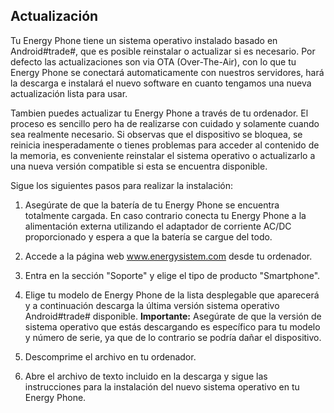 ## Actualización

Tu Energy Phone tiene un sistema operativo instalado basado en Android#trade#, que es posible reinstalar o actualizar si es necesario. Por defecto las actualizaciones son via OTA (Over-The-Air), con lo que tu Energy Phone se conectará automaticamente con nuestros servidores, hará la descarga e instalará el nuevo software en cuanto tengamos una nueva actualización lista para usar. 

Tambien puedes actualizar tu Energy Phone a través de tu ordenador. El proceso es sencillo pero ha de realizarse con cuidado y solamente cuando sea realmente necesario. Si observas que el dispositivo se bloquea, se reinicia inesperadamente o tienes problemas para acceder al contenido de la memoria, es conveniente reinstalar el sistema operativo o actualizarlo a una nueva versión compatible si esta se encuentra disponible.

Sigue los siguientes pasos para realizar la instalación:

1. Asegúrate de que la batería de tu Energy Phone se encuentra totalmente cargada. En caso contrario conecta tu Energy Phone a la alimentación externa utilizando el adaptador de corriente AC/DC proporcionado y espera a que la batería se cargue del todo.

2. Accede a la página web www.energysistem.com desde tu ordenador.

3. Entra en la sección "Soporte" y elige el tipo de producto "Smartphone".

4. Elige tu modelo de Energy Phone de la lista desplegable que aparecerá y a continuación descarga la última versión sistema operativo Android#trade# disponible.
**Importante:** 
Asegúrate de que la versión de sistema operativo que estás descargando es específico para tu modelo y número de serie, ya que de lo contrario se podría dañar el dispositivo.

5. Descomprime el archivo en tu ordenador.

6. Abre el archivo de texto incluido en la descarga y sigue las instrucciones para la instalación del nuevo sistema operativo en tu Energy Phone.
